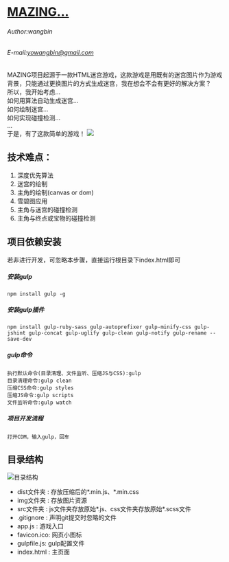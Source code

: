 # [MAZING...](http://yowangbin.com/maze/index.html)
###### Author:wangbin
###### E-mail:yowangbin@gmail.com
MAZING项目起源于一款HTML迷宫游戏，这款游戏是用既有的迷宫图片作为游戏背景，只能通过更换图片的方式生成迷宫，我在想会不会有更好的解决方案？   
所以，我开始考虑...        
如何用算法自动生成迷宫...       
如何绘制迷宫...       
如何实现碰撞检测...       
...     
于是，有了这款简单的游戏！
![](http://7xpx89.com1.z0.glb.clouddn.com/maze_1.png)
## 技术难点：
1. 深度优先算法    
2. 迷宫的绘制    
3. 主角的绘制(canvas or dom)    
4. 雪碧图应用    
5. 主角与迷宫的碰撞检测    
6. 主角与终点或宝物的碰撞检测    

## 项目依赖安装
若非进行开发，可忽略本步骤，直接运行根目录下index.html即可
##### 安装gulp
    npm install gulp -g
##### 安装gulp插件
    npm install gulp-ruby-sass gulp-autoprefixer gulp-minify-css gulp-jshint gulp-concat gulp-uglify gulp-clean gulp-notify gulp-rename --save-dev
##### gulp命令
    执行默认命令(目录清理、文件监听、压缩JS与CSS):gulp
    目录清理命令:gulp clean
    压缩CSS命令:gulp styles
    压缩JS命令:gulp scripts
    文件监听命令:gulp watch
##### 项目开发流程
    打开CDM，输入gulp，回车

## 目录结构
![目录结构](http://7xpx89.com1.z0.glb.clouddn.com/2016-06-08_125516.png "目录结构")  
* dist文件夹 : 存放压缩后的*.min.js、*.min.css
* img文件夹  : 存放图片资源
* src文件夹  : js文件夹存放原始*.js、css文件夹存放原始*.scss文件
* .gitignore : 声明git提交时忽略的文件
* app.js     : 游戏入口
* favicon.ico: 网页小图标
* gulpfile.js: gulp配置文件
* index.html : 主页面



